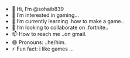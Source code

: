 - 👋 Hi, I’m @sohaib839
- 👀 I’m interested in  gaming...
- 🌱 I’m currently learning .how to make a game..
- 💞️ I’m looking to collaborate on .fortnite..
- 📫 How to reach me ..on gmail.
- 😄 Pronouns: ..he/him.
- ⚡ Fun fact: i like games ...

<!---
sohaib839/sohaib839 is a ✨ special ✨ repository because its `README.md` (this file) appears on your GitHub profile.
You can click the Preview link to take a look at your changes.
--->
